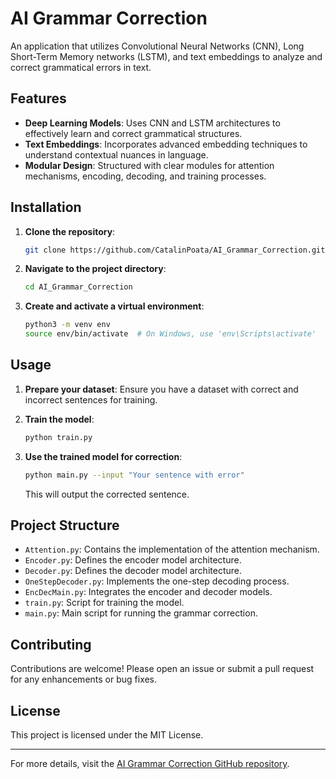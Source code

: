 # AI Grammar Correction

An application that utilizes Convolutional Neural Networks (CNN), Long Short-Term Memory networks (LSTM), and text embeddings to analyze and correct grammatical errors in text.

## Features

- **Deep Learning Models**: Uses CNN and LSTM architectures to effectively learn and correct grammatical structures.
- **Text Embeddings**: Incorporates advanced embedding techniques to understand contextual nuances in language.
- **Modular Design**: Structured with clear modules for attention mechanisms, encoding, decoding, and training processes.

## Installation

1. **Clone the repository**:

   ```bash
   git clone https://github.com/CatalinPoata/AI_Grammar_Correction.git
   ```

2. **Navigate to the project directory**:

   ```bash
   cd AI_Grammar_Correction
   ```

3. **Create and activate a virtual environment**:

   ```bash
   python3 -m venv env
   source env/bin/activate  # On Windows, use 'env\Scripts\activate'
   ```

## Usage

1. **Prepare your dataset**: Ensure you have a dataset with correct and incorrect sentences for training.

2. **Train the model**:

   ```bash
   python train.py
   ```

3. **Use the trained model for correction**:

   ```bash
   python main.py --input "Your sentence with error"
   ```

   This will output the corrected sentence.

## Project Structure

- `Attention.py`: Contains the implementation of the attention mechanism.
- `Encoder.py`: Defines the encoder model architecture.
- `Decoder.py`: Defines the decoder model architecture.
- `OneStepDecoder.py`: Implements the one-step decoding process.
- `EncDecMain.py`: Integrates the encoder and decoder models.
- `train.py`: Script for training the model.
- `main.py`: Main script for running the grammar correction.

## Contributing

Contributions are welcome! Please open an issue or submit a pull request for any enhancements or bug fixes.

## License

This project is licensed under the MIT License.

---

For more details, visit the [AI Grammar Correction GitHub repository](https://github.com/CatalinPoata/AI_Grammar_Correction).
